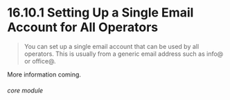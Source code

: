 #    16.10.1 Setting Up a Single Email Account for All Operators

> You can set up a single email account that can be used by all operators. This is usually from a generic email address such as info@ or office@.

More information coming. 


###### core module
